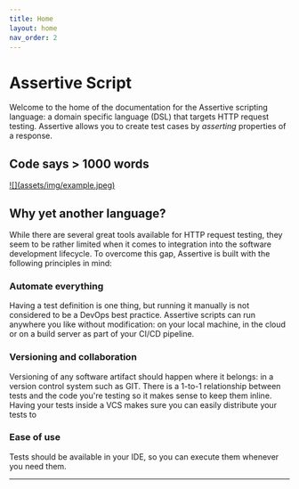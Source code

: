 ```yaml
---
title: Home
layout: home
nav_order: 2
---
```


# Assertive Script
Welcome to the home of the documentation for the Assertive scripting language: a domain specific language (DSL) that targets HTTP request testing. Assertive allows you to create test cases by *asserting* properties of a response.

## Code says > 1000 words
<a href="assets/img/example.jpeg" target="_blank">
    ![](assets/img/example.jpeg)
</a>


## Why yet another language?
While there are several great tools available for HTTP request testing, they seem to be rather limited when it comes to integration into the software development lifecycle. To overcome this gap, Assertive is built with the following principles in mind:

### Automate everything
Having a test definition is one thing, but running it manually is not considered to be a DevOps best practice. Assertive scripts can run anywhere you like without modification: on your local machine, in the cloud or on a build server as part of your CI/CD pipeline. 

### Versioning and collaboration
Versioning of any software artifact should happen where it belongs: in a version control system such as GIT. There is a 1-to-1 relationship between tests and the code you're testing so it makes sense to keep them inline. Having your tests inside a VCS makes sure you can easily distribute your tests to 

### Ease of use
Tests should be available in your IDE, so you can execute them whenever you need them.



----

[^1]: [It can take up to 10 minutes for changes to your site to publish after you push the changes to GitHub](https://docs.github.com/en/pages/setting-up-a-github-pages-site-with-jekyll/creating-a-github-pages-site-with-jekyll#creating-your-site).

[Just the Docs]: https://just-the-docs.github.io/just-the-docs/
[GitHub Pages]: https://docs.github.com/en/pages
[README]: https://github.com/just-the-docs/just-the-docs-template/blob/main/README.md
[Jekyll]: https://jekyllrb.com
[GitHub Pages / Actions workflow]: https://github.blog/changelog/2022-07-27-github-pages-custom-github-actions-workflows-beta/
[use this template]: https://github.com/just-the-docs/just-the-docs-template/generate
